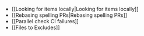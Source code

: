 * [[Looking for items locally|Looking for items locally]]
* [[Rebasing spelling PRs|Rebasing spelling PRs]]
* [[Parallel check CI failures]]
* [[Files to Excludes]]